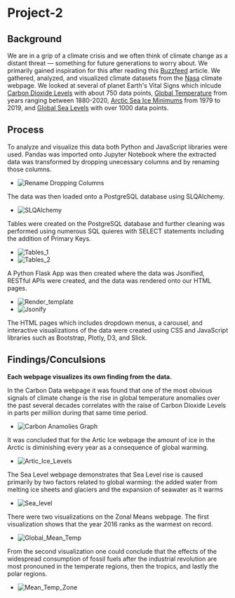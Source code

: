 # Project-2

## Background 

We are in a grip of a climate crisis and we often think of climate change as a distant threat — something for future generations to worry about. We primarily gained inspiration for this after reading this [Buzzfeed](https://www.buzzfeednews.com/article/peteraldhous/climate-change-maps-ice-sea-level-rise) article. We gathered, analyzed, and visualized climate datasets from the [Nasa](https://climate.nasa.gov/evidence/) climate webpage. We looked at several of planet Earth's Vital Signs which inlcude [Carbon Dioxide Levels](https://climate.nasa.gov/vital-signs/carbon-dioxide/) with about 750 data points, [Global Temperature](https://data.giss.nasa.gov/gistemp/) from years ranging between 1880-2020, [Arctic Sea Ice Minimums](https://climate.nasa.gov/vital-signs/arctic-sea-ice/) from 1979 to 2019, and [Global Sea Levels](https://climate.nasa.gov/vital-signs/sea-level/) with over 1000 data points. 

## Process

To analyze and visualize this data both Python and JavaScript libraries were used. Pandas was imported onto Jupyter Notebook where the extracted data was transformed by dropping unecessary columns and by renaming those columns.
* ![Rename Dropping Columns](Project-2/Static/Images/rename_columns.png) 

The data was then loaded onto a PostgreSQL database using SLQAlchemy.
* ![SLQAlchemy](Project-2/Static/Images/SLQAlchemy.png) 

Tables were created on the PostgreSQL database and further cleaning was performed using numerous SQL quieres with SELECT statements including the addition of Primary Keys. 
* ![Tables_1](Project-2/Static/Images/Tables_1.png)
* ![Tables_2](Project-2/Static/Images/Tables_2.png)

A Python Flask App was then created where the data was Jsonified, RESTful APIs were created, and the data was rendered onto our HTML pages. 
* ![Render_template](Project-2/Static/Images/Render_template.png)
* ![Jsonify](Project-2/Static/Images/Jsonify.png)

The HTML pages which includes dropdown menus, a carousel, and interactive visualizations of the data were created using CSS and JavaScript libraries such as Bootstrap, Plotly, D3, and Slick.

## Findings/Conculsions 
**Each webpage visualizes its own finding from the data.**

In the Carbon Data webpage it was found that one of the most obvious signals of climate change is the rise in global temperature anomalies over the past several decades correlates with the raise of Carbon Dioxide Levels in parts per million during that same time period. 
* ![Carbon Anamolies Graph](Project-2/Static/Images/Carbon_Anamolies_Graph.png)

It was concluded that for the Artic Ice webpage the amount of ice in the Arctic is diminishing every year as a consequence of global warming.
* ![Artic_Ice_Levels](Project-2/Static/Images/Artic_Ice_Levels.png)

The Sea Level webpage demonstrates that Sea Level rise is caused primarily by two factors related to global warming: the added water from melting ice sheets and glaciers and the expansion of seawater as it warms
* ![Sea_level](Project-2/Static/Images/Sea_level.png)

There were two visualizations on the Zonal Means webpage. The first visualization shows that the year 2016 ranks as the warmest on record.
* ![Global_Mean_Temp](Project-2/Static/Images/Global_Mean_Temp.png)

From the second visualization one could conclude that the effects of the widespread consumption of fossil fuels after the industrial revolution are most pronouned in the temperate regions, then the tropics, and lastly the polar regions.
* ![Mean_Temp_Zone](Project-2/Static/Images/Mean_Temp_Zone.png)

